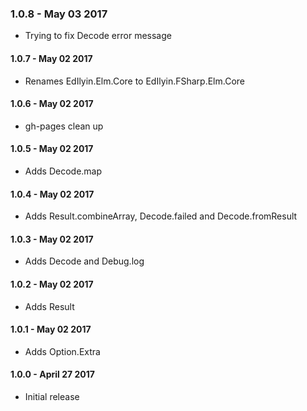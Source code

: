 ### 1.0.8 - May 03 2017
* Trying to fix Decode error message

#### 1.0.7 - May 02 2017
* Renames EdIlyin.Elm.Core to EdIlyin.FSharp.Elm.Core

#### 1.0.6 - May 02 2017
* gh-pages clean up

#### 1.0.5 - May 02 2017
* Adds Decode.map

#### 1.0.4 - May 02 2017
* Adds Result.combineArray, Decode.failed and Decode.fromResult

#### 1.0.3 - May 02 2017
* Adds Decode and Debug.log

#### 1.0.2 - May 02 2017
* Adds Result

#### 1.0.1 - May 02 2017
* Adds Option.Extra

#### 1.0.0 - April 27 2017
* Initial release
